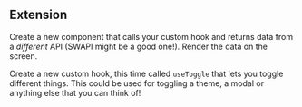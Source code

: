 ## Extension

Create a new component that calls your custom hook and returns data from a _different_ API (SWAPI might be a good one!). Render the data on the screen.

Create a new custom hook, this time called `useToggle` that lets you toggle different things. This could be used for toggling a theme, a modal or anything else that you can think of!
